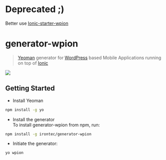# Deprecated ;)

Better use [Ionic-starter-wpion](https://github.com/irontec/ionic-stater-wpion)

# generator-wpion

> [Yeoman](http://yeoman.io) generator for [WordPress](https://wordpress.com/) based Mobile Applications running on top of [Ionic](http://ionicframework.com/)

![](http://i.imgur.com/JHaAlBJ.png)

## Getting Started

* Install Yeoman
```bash
npm install -g yo
```

* Install the generator  
To install generator-wpion from npm, run:

```bash
npm install -g irontec/generator-wpion
```

* Initiate the generator:

```bash
yo wpion
```
